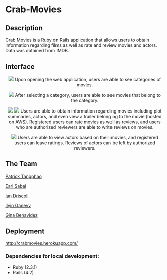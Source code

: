 Crab-Movies
===

## Description

Crab Movies is a Ruby on Rails application that allows users to obtain information regarding films as well as rate and review movies and actors. Data was obtained from IMDB.

## Interface

<p align="center">
<img src="/screenshots/index.png">
Upon opening the web application, users are able to see categories of movies.
</p>

<p align="center">
<img src="/screenshots/movies-index.png">
  After selecting a category, users are able to see movies that belong to the category.  
</p>

<p align="center">
<img src="/screenshots/movie-show1.png">
<img src="/screenshots/movie-show2.png">
Users are able to obtain information regarding movies including plot summaries, actors, and even view a trailer belonging to the movie (hosted on AWS). Registered users can rate movies as well as reviews, and users who are authorized reviewers are able to write reviews on movies.
</p>

<p align="center">
<img src="/screenshots/actor-show.png">
Users are able to view actors based on their movies, and registered users can leave ratings. Reviews of actors can be left by authorized reviewers.
</p>

## The Team

[Patrick Tangphao](https://github.com/ptangphao)

[Earl Sabal](https://github.com/earlsabal)

[Ian Driscoll](https://github.com/iand11)

[Ilyin Ganevv](https://github.com/IliyanGanevv)

[Gina Benavidez](https://github.com/gbenavid)

## Deployment
http://crabmovies.herokuapp.com/

### Dependencies for local development:

* Ruby (2.3.1)
* Rails (4.2)